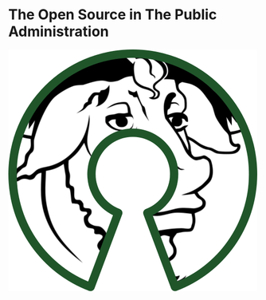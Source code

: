 # The Open Source in The Public Administration 

![](/assets/500px-free_software_and_open_source_software_composite_logo.svg.png)



